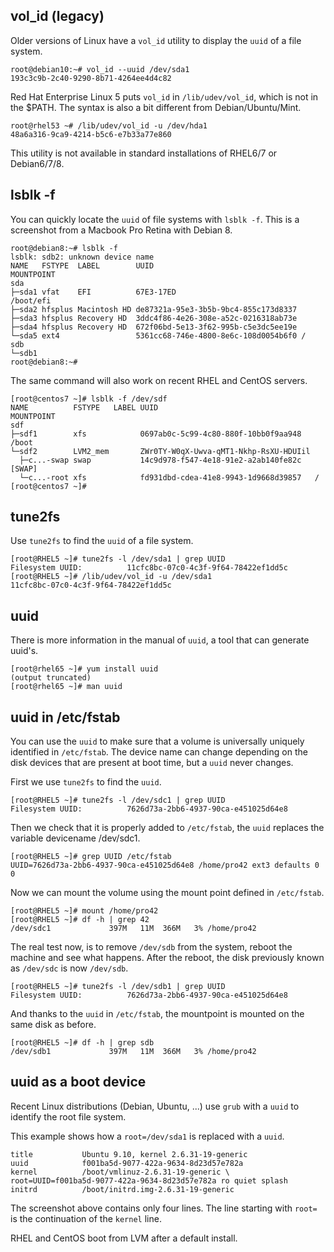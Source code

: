 ## vol_id (legacy)

Older versions of Linux have a `vol_id` utility to display
the `uuid` of a file system.

    root@debian10:~# vol_id --uuid /dev/sda1
    193c3c9b-2c40-9290-8b71-4264ee4d4c82

Red Hat Enterprise Linux 5 puts `vol_id` in `/lib/udev/vol_id`, which is
not in the \$PATH. The syntax is also a bit different from
Debian/Ubuntu/Mint.

    root@rhel53 ~# /lib/udev/vol_id -u /dev/hda1
    48a6a316-9ca9-4214-b5c6-e7b33a77e860

This utility is not available in standard installations of RHEL6/7 or
Debian6/7/8.

## lsblk -f

You can quickly locate the `uuid` of file systems with `lsblk -f`. This
is a screenshot from a Macbook Pro Retina with Debian 8.

    root@debian8:~# lsblk -f
    lsblk: sdb2: unknown device name
    NAME   FSTYPE  LABEL        UUID                                 MOUNTPOINT
    sda
    ├─sda1 vfat    EFI          67E3-17ED                            /boot/efi
    ├─sda2 hfsplus Macintosh HD de87321a-95e3-3b5b-9bc4-855c173d8337
    ├─sda3 hfsplus Recovery HD  3ddc4f86-4e26-308e-a52c-0216318ab73e
    ├─sda4 hfsplus Recovery HD  672f06bd-5e13-3f62-995b-c5e3dc5ee19e
    └─sda5 ext4                 5361cc68-746e-4800-8e6c-108d0054b6f0 /
    sdb
    └─sdb1
    root@debian8:~#

The same command will also work on recent RHEL and CentOS servers.

    [root@centos7 ~]# lsblk -f /dev/sdf
    NAME          FSTYPE   LABEL UUID                                   MOUNTPOINT
    sdf
    ├─sdf1        xfs            0697ab0c-5c99-4c80-880f-10bb0f9aa948   /boot
    └─sdf2        LVM2_mem       ZWr0TY-W0qX-Uwva-qMT1-Nkhp-RsXU-HDUIil
      ├─c...-swap swap           14c9d978-f547-4e18-91e2-a2ab140fe82c   [SWAP]
      └─c...-root xfs            fd931dbd-cdea-41e8-9943-1d9668d39857   /
    [root@centos7 ~]#

## tune2fs

Use `tune2fs` to find the `uuid` of a file system.

    [root@RHEL5 ~]# tune2fs -l /dev/sda1 | grep UUID
    Filesystem UUID:          11cfc8bc-07c0-4c3f-9f64-78422ef1dd5c
    [root@RHEL5 ~]# /lib/udev/vol_id -u /dev/sda1
    11cfc8bc-07c0-4c3f-9f64-78422ef1dd5c

## uuid

There is more information in the manual of `uuid`, a tool that can
generate uuid\'s.

    [root@rhel65 ~]# yum install uuid
    (output truncated)
    [root@rhel65 ~]# man uuid

## uuid in /etc/fstab

You can use the `uuid` to make sure that a volume is universally
uniquely identified in `/etc/fstab`. The device name can change
depending on the disk devices that are present at boot time, but a
`uuid` never changes.

First we use `tune2fs` to find the `uuid`.

    [root@RHEL5 ~]# tune2fs -l /dev/sdc1 | grep UUID
    Filesystem UUID:          7626d73a-2bb6-4937-90ca-e451025d64e8

Then we check that it is properly added to `/etc/fstab`,
the `uuid` replaces the variable devicename /dev/sdc1.

    [root@RHEL5 ~]# grep UUID /etc/fstab 
    UUID=7626d73a-2bb6-4937-90ca-e451025d64e8 /home/pro42 ext3 defaults 0 0

Now we can mount the volume using the mount point defined in
`/etc/fstab`.

    [root@RHEL5 ~]# mount /home/pro42
    [root@RHEL5 ~]# df -h | grep 42
    /dev/sdc1             397M   11M  366M   3% /home/pro42

The real test now, is to remove `/dev/sdb` from the
system, reboot the machine and see what happens. After the reboot, the
disk previously known as `/dev/sdc` is now `/dev/sdb`.

    [root@RHEL5 ~]# tune2fs -l /dev/sdb1 | grep UUID
    Filesystem UUID:          7626d73a-2bb6-4937-90ca-e451025d64e8

And thanks to the `uuid` in `/etc/fstab`, the mountpoint is mounted on
the same disk as before.

    [root@RHEL5 ~]# df -h | grep sdb
    /dev/sdb1             397M   11M  366M   3% /home/pro42

## uuid as a boot device

Recent Linux distributions (Debian, Ubuntu, \...) use `grub` with a
`uuid` to identify the root file system.

This example shows how a `root=/dev/sda1` is replaced with a `uuid`.

    title           Ubuntu 9.10, kernel 2.6.31-19-generic
    uuid            f001ba5d-9077-422a-9634-8d23d57e782a
    kernel          /boot/vmlinuz-2.6.31-19-generic \
    root=UUID=f001ba5d-9077-422a-9634-8d23d57e782a ro quiet splash 
    initrd          /boot/initrd.img-2.6.31-19-generic

The screenshot above contains only four lines. The line starting with
`root=` is the continuation of the `kernel` line.

RHEL and CentOS boot from LVM after a default install.
